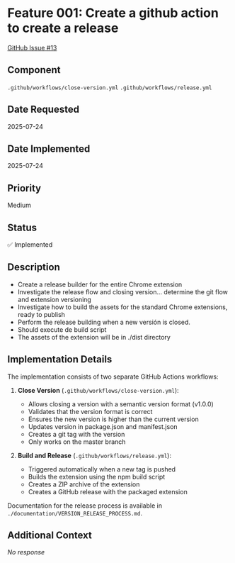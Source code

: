 # Feature 001: Create a github action to create a release

[GitHub Issue #13](https://github.com/JorgeRojo/slack-bitbucket-merge-control-chrome-extension/issues/13)

## Component

`.github/workflows/close-version.yml`
`.github/workflows/release.yml`

## Date Requested

2025-07-24

## Date Implemented

2025-07-24

## Priority

Medium

## Status

✅ Implemented

## Description

- Create a release builder for the entire Chrome extension
- Investigate the release flow and closing version... determine the git flow and extension versioning
- Investigate how to build the assets for the standard Chrome extensions, ready to publish
- Perform the release building when a new versión is closed.
- Should execute de build script
- The assets of the extension will be in ./dist directory

## Implementation Details

The implementation consists of two separate GitHub Actions workflows:

1. **Close Version** (`.github/workflows/close-version.yml`):
   - Allows closing a version with a semantic version format (v1.0.0)
   - Validates that the version format is correct
   - Ensures the new version is higher than the current version
   - Updates version in package.json and manifest.json
   - Creates a git tag with the version
   - Only works on the master branch

2. **Build and Release** (`.github/workflows/release.yml`):
   - Triggered automatically when a new tag is pushed
   - Builds the extension using the npm build script
   - Creates a ZIP archive of the extension
   - Creates a GitHub release with the packaged extension

Documentation for the release process is available in `./documentation/VERSION_RELEASE_PROCESS.md`.

## Additional Context

_No response_
